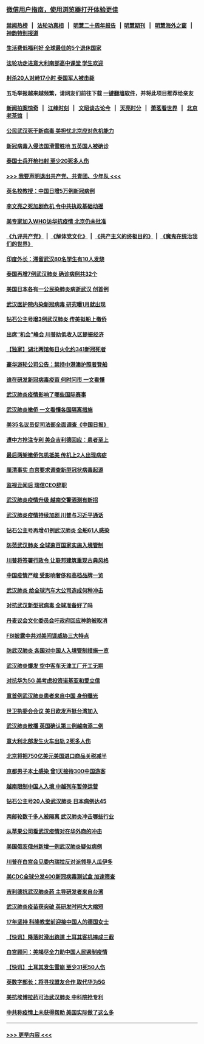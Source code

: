 ### [微信用户指南，使用浏览器打开体验更佳](https://github.com/gfw-breaker/banned-news1/blob/master/indexes/wechat-guide.md?t=0)
#### [禁闻热榜](热点新闻.md?t=0)  &nbsp;&nbsp;|&nbsp;&nbsp; [法轮功真相](https://github.com/gfw-breaker/truth/blob/master/README.md?t=0) &nbsp;&nbsp;|&nbsp;&nbsp; [明慧二十周年报告](https://github.com/gfw-breaker/mh-reports/blob/master/README.md?t=0) &nbsp;&nbsp;|&nbsp;&nbsp;[明慧期刊](https://github.com/gfw-breaker/mh-qikan) &nbsp;&nbsp;|&nbsp;&nbsp; [明慧海外之窗](https://github.com/gfw-breaker/mh-news/blob/master/README.md?t=0) &nbsp;&nbsp;|&nbsp;&nbsp; [神韵特别报道](https://github.com/gfw-breaker/mh-news/blob/master/shenyun.md?t=0)
#### [生活费低福利好 全球最佳的5个退休国家](../pages/nsc418/n11848347.md?t=02091802) 
#### [法轮功走进意大利南部高中课堂 学生欢迎](../pages/nsc418/n11853859.md?t=02091802) 
#### [射杀20人对峙17小时 泰国军人被击毙](../pages/nsc418/n11854869.md?t=02091802) 
#### 五毛举报越来越频繁，请网友们前往下载 [一键翻墙软件](https://github.com/gfw-breaker/ssr-accounts)，并将此项目推荐给亲友
#### [新闻拍案惊奇](https://github.com/gfw-breaker/banned-news1/blob/master/pages/link4.md) &nbsp;&nbsp;|&nbsp;&nbsp; [江峰时刻](https://github.com/gfw-breaker/banned-news1/blob/master/pages/link4.md) &nbsp;&nbsp;|&nbsp;&nbsp; [文昭谈古论今](https://github.com/gfw-breaker/banned-news1/blob/master/pages/link4.md) &nbsp;&nbsp;|&nbsp;&nbsp; [天亮时分](https://github.com/gfw-breaker/banned-news1/blob/master/pages/link4.md) &nbsp;&nbsp;|&nbsp;&nbsp; [萧茗看世界](https://github.com/gfw-breaker/banned-news1/blob/master/pages/link4.md) &nbsp;&nbsp;|&nbsp;&nbsp; [北京老茶馆](https://github.com/gfw-breaker/banned-news1/blob/master/pages/link4.md) &nbsp;&nbsp;|&nbsp;&nbsp; 
#### [公民武汉死于新病毒 美担忧北京应对危机能力](../pages/nsc418/n11854331.md?t=02091802) 
#### [新冠病毒入侵法国滑雪胜地 五英国人被确诊](../pages/nsc418/n11854307.md?t=02091802) 
#### [泰国士兵开枪扫射 至少20死多人伤](../pages/nsc418/n11854276.md?t=02091802) 
#### [>>> 我要声明退出共产党、共青团、少年队 <<<](https://github.com/begood0513/goodnews/blob/master/quit/letter.md) 
#### [英名校教授：中国日增5万例新冠病例](../pages/nsc418/n11854174.md?t=02091802) 
#### [李文亮之死加剧危机 令中共执政基础动摇](../pages/nsc418/n11854003.md?t=02091802) 
#### [美专家加入WHO访华抗疫情 北京仍未批准](../pages/nsc418/n11854043.md?t=02091802) 
#### [《九评共产党》](https://github.com/begood0513/9ping.md/blob/master/README.md) &nbsp;|&nbsp; [《解体党文化》](../../../../jtdwh.md/blob/master/README.md)  &nbsp;|&nbsp; [《共产主义的终极目的》](../../../../gczydzjmd.md/blob/master/README.md) &nbsp;|&nbsp; [《魔鬼在统治我们的世界》](../../../../mgztzwmdsj.md/blob/master/README.md) 
#### [印度外长：滞留武汉80名学生有10人发烧](../pages/nsc418/n11853821.md?t=02091802) 
#### [泰国再增7例武汉肺炎 确诊病例共32个](../pages/nsc418/n11853808.md?t=02091802) 
#### [美国日本各有一公民染肺炎病逝武汉 创首例](../pages/nsc418/n11853509.md?t=02091802) 
#### [武汉医护院内染新冠病毒 研究曝1月就出现](../pages/nsc418/n11852928.md?t=02091802) 
#### [钻石公主号增3例武汉肺炎 传美拟船上撤侨](../pages/nsc418/n11853240.md?t=02091802) 
#### [出席“机会”峰会 川普助低收入区提振经济](../pages/nsc418/n11853232.md?t=02091802) 
#### [【独家】湖北两馆每日火化约341新冠死者](../pages/nsc418/n11845444.md?t=02091802) 
#### [豪华游轮公司公告：禁持中港澳护照者登船](../pages/nsc418/n11852761.md?t=02091802) 
#### [谁在研发新冠病毒疫苗 何时问市 一文看懂](../pages/nsc418/n11852840.md?t=02091802) 
#### [武汉肺炎疫情影响了哪些国际赛事](../pages/nsc418/n11852441.md?t=02091802) 
#### [武汉肺炎撤侨 一文看懂各国隔离措施](../pages/nsc418/n11844216.md?t=02091802) 
#### [美35名议员促司法部全面调查《中国日报》](../pages/nsc418/n11852435.md?t=02091802) 
#### [遭中方抢注专利 美企吉利德回应：患者至上](../pages/nsc418/n11852037.md?t=02091802) 
#### [最后两架撤侨包机抵美 传机上2人出现病症](../pages/nsc418/n11852173.md?t=02091802) 
#### [厘清事实 白宫要求调查新型冠状病毒起源](../pages/nsc418/n11852106.md?t=02091802) 
#### [监视丑闻后 瑞信CEO辞职](../pages/nsc418/n11852127.md?t=02091802) 
#### [武汉肺炎疫情升级 越南交警酒测有新招](../pages/nsc418/n11851632.md?t=02091802) 
#### [武汉肺炎疫情持续加剧 川普与习近平通话](../pages/nsc418/n11851613.md?t=02091802) 
#### [钻石公主号再增41例武汉肺炎 全船61人感染](../pages/nsc418/n11850401.md?t=02091802) 
#### [防范武汉肺炎 全球逾百国家实施入境管制](../pages/nsc418/n11850557.md?t=02091802) 
#### [川普将签署行政令 让联邦建筑重现古典风格](../pages/nsc418/n11850654.md?t=02091802) 
#### [中国疫情严峻 受影响奢侈和高档品牌一览](../pages/nsc418/n11850319.md?t=02091802) 
#### [武汉肺炎 给全球汽车大公司造成何种冲击](../pages/nsc418/n11850056.md?t=02091802) 
#### [对抗武汉新型冠病毒 全球准备好了吗](../pages/nsc418/n11850142.md?t=02091802) 
#### [丹麦议会文化委员会吁政府回应神韵被取消](../pages/nsc418/n11849312.md?t=02091802) 
#### [FBI披露中共对美间谍威胁三大特点](../pages/nsc418/n11849700.md?t=02091802) 
#### [防武汉肺炎 各国对中国人入境管制措施一览](../pages/nsc418/n11838726.md?t=02091802) 
#### [武汉肺炎爆发 空中客车天津工厂开工无期](../pages/nsc418/n11849634.md?t=02091802) 
#### [对抗华为5G 美考虑投资诺基亚和爱立信](../pages/nsc418/n11849510.md?t=02091802) 
#### [意首例武汉肺炎患者来自中国 身份曝光](../pages/nsc418/n11849454.md?t=02091802) 
#### [世卫执委会会议 美日欧发声挺台湾加入](../pages/nsc418/n11849433.md?t=02091802) 
#### [武汉肺炎散播 英国确认第三例越南添二例](../pages/nsc418/n11849439.md?t=02091802) 
#### [意大利北部发生火车出轨 2死多人伤](../pages/nsc418/n11848999.md?t=02091802) 
#### [北京将把750亿美元美国进口商品关税减半](../pages/nsc418/n11848896.md?t=02091802) 
#### [京都男子本土感染 曾1天接待300中国游客](../pages/nsc418/n11848641.md?t=02091802) 
#### [越南限制中国人入境 中越列车暂停运营](../pages/nsc418/n11847844.md?t=02091802) 
#### [钻石公主号20人染武汉肺炎 日本病例达45](../pages/nsc418/n11847823.md?t=02091802) 
#### [两邮轮数千多人被隔离 武汉肺炎冲击哪些行业](../pages/nsc418/n11847456.md?t=02091802) 
#### [从苹果公司看武汉疫情对在华外商的冲击](../pages/nsc418/n11847586.md?t=02091802) 
#### [美国俄亥俄州新增一例武汉肺炎疑似病例](../pages/nsc418/n11847714.md?t=02091802) 
#### [川普在白宫会见委内瑞拉反对派领导人瓜伊多](../pages/nsc418/n11847391.md?t=02091802) 
#### [美CDC全球分发400新冠病毒测试盒 加速筛查](../pages/nsc418/n11847260.md?t=02091802) 
#### [吉利德抗武汉肺炎药 主导研发者来自台湾](../pages/nsc418/n11847064.md?t=02091802) 
#### [武汉肺炎疫苗获突破 英研发时间大大缩短](../pages/nsc418/n11846915.md?t=02091802) 
#### [17年坚持 科隆教堂前迎接中国人的德国女士](../pages/nsc418/n11846781.md?t=02091802) 
#### [【快讯】降落时滑出跑道 土耳其客机摔成三截](../pages/nsc418/n11847021.md?t=02091802) 
#### [白宫顾问：美竭尽全力助中国人民遏制疫情](../pages/nsc418/n11846756.md?t=02091802) 
#### [【快讯】土耳其发生雪崩 至少31死50人伤](../pages/nsc418/n11846680.md?t=02091802) 
#### [英数字部长：将寻找盟友合作 取代华为5G](../pages/nsc418/n11846485.md?t=02091802) 
#### [美抗埃博拉药可治武汉肺炎 中科院抢专利](../pages/nsc418/n11846409.md?t=02091802) 
#### [中共称疫情上未获得帮助 美国实际做了这么多](../pages/nsc418/n11846008.md?t=02091802) 

----
#### [ >>> 更早内容 <<< ](../indexes/nsc418-earlier.md)
